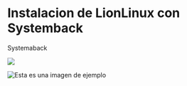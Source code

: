 # Instalacion de LionLinux con Systemback

Systemaback


<img src="localhost:8000/proyectosDocumentacion/lionlinux/guia-instalacion-lionlinux/docs/images/archinstall/archinstall_01.png">

![Esta es una imagen de ejemplo](../lionlinux/guia-instalacion-lionlinux/docs/images/archinstall/archinstall_01.png)